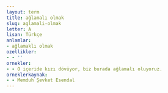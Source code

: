 ```yaml
---
layout: term
title: ağlamalı olmak
slug: aglamali-olmak
letter: A
lisan: Türkçe
anlamlar:
- ağlamaklı olmak
ozellikler:
- - ''
ornekler:
- - O içeride kızı dövüyor, biz burada ağlamalı oluyoruz.
orneklerkaynak:
- - Memduh Şevket Esendal
---
```

